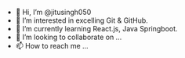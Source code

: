 - 👋 Hi, I’m @jitusingh050
- 👀 I’m interested in excelling Git & GitHub.
- 🌱 I’m currently learning React.js, Java Springboot.
- 💞️ I’m looking to collaborate on ...
- 📫 How to reach me ...

<!---
jitusingh050/jitusingh050 is a ✨ special ✨ repository because its `README.md` (this file) appears on your GitHub profile.
You can click the Preview link to take a look at your changes.
--->
